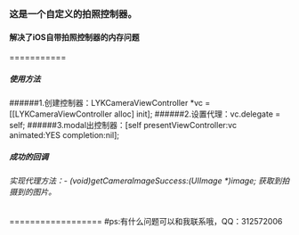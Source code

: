 ### 这是一个自定义的拍照控制器。
####  解决了iOS自带拍照控制器的内存问题

===========
##### 使用方法
######1.创建控制器：LYKCameraViewController *vc = [[LYKCameraViewController alloc] init];
######2.设置代理：vc.delegate = self;
######3.modal出控制器：[self presentViewController:vc animated:YES completion:nil];

##### 成功的回调
###### 实现代理方法：- (void)getCameraImageSuccess:(UIImage *)image; 获取到拍摄到的图片。

==================
#ps:有什么问题可以和我联系哦，QQ：312572006

